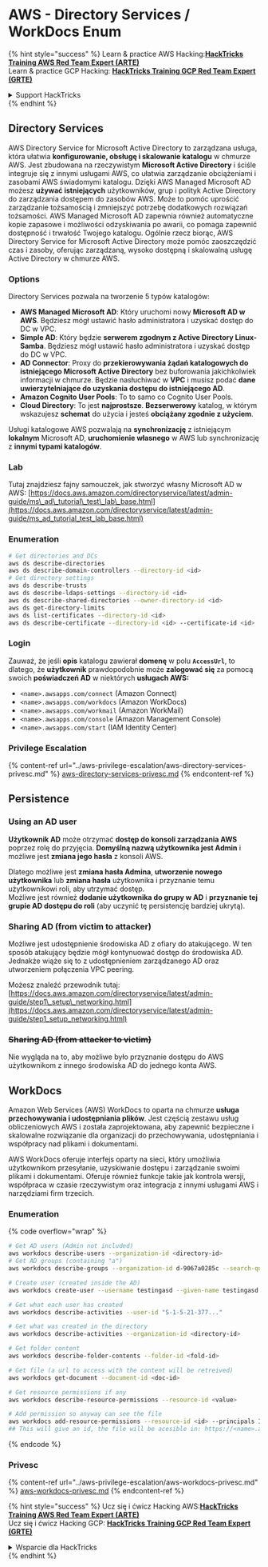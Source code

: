 # AWS - Directory Services / WorkDocs Enum

{% hint style="success" %}
Learn & practice AWS Hacking:<img src="../../../.gitbook/assets/image (1) (1) (1).png" alt="" data-size="line">[**HackTricks Training AWS Red Team Expert (ARTE)**](https://training.hacktricks.xyz/courses/arte)<img src="../../../.gitbook/assets/image (1) (1) (1).png" alt="" data-size="line">\
Learn & practice GCP Hacking: <img src="../../../.gitbook/assets/image (2).png" alt="" data-size="line">[**HackTricks Training GCP Red Team Expert (GRTE)**<img src="../../../.gitbook/assets/image (2).png" alt="" data-size="line">](https://training.hacktricks.xyz/courses/grte)

<details>

<summary>Support HackTricks</summary>

* Check the [**subscription plans**](https://github.com/sponsors/carlospolop)!
* **Join the** 💬 [**Discord group**](https://discord.gg/hRep4RUj7f) or the [**telegram group**](https://t.me/peass) or **follow** us on **Twitter** 🐦 [**@hacktricks\_live**](https://twitter.com/hacktricks_live)**.**
* **Share hacking tricks by submitting PRs to the** [**HackTricks**](https://github.com/carlospolop/hacktricks) and [**HackTricks Cloud**](https://github.com/carlospolop/hacktricks-cloud) github repos.

</details>
{% endhint %}

## Directory Services

AWS Directory Service for Microsoft Active Directory to zarządzana usługa, która ułatwia **konfigurowanie, obsługę i skalowanie katalogu** w chmurze AWS. Jest zbudowana na rzeczywistym **Microsoft Active Directory** i ściśle integruje się z innymi usługami AWS, co ułatwia zarządzanie obciążeniami i zasobami AWS świadomymi katalogu. Dzięki AWS Managed Microsoft AD możesz **używać istniejących** użytkowników, grup i polityk Active Directory do zarządzania dostępem do zasobów AWS. Może to pomóc uprościć zarządzanie tożsamością i zmniejszyć potrzebę dodatkowych rozwiązań tożsamości. AWS Managed Microsoft AD zapewnia również automatyczne kopie zapasowe i możliwości odzyskiwania po awarii, co pomaga zapewnić dostępność i trwałość Twojego katalogu. Ogólnie rzecz biorąc, AWS Directory Service for Microsoft Active Directory może pomóc zaoszczędzić czas i zasoby, oferując zarządzaną, wysoko dostępną i skalowalną usługę Active Directory w chmurze AWS.

### Options

Directory Services pozwala na tworzenie 5 typów katalogów:

* **AWS Managed Microsoft AD**: Który uruchomi nowy **Microsoft AD w AWS**. Będziesz mógł ustawić hasło administratora i uzyskać dostęp do DC w VPC.
* **Simple AD**: Który będzie **serwerem zgodnym z Active Directory Linux-Samba**. Będziesz mógł ustawić hasło administratora i uzyskać dostęp do DC w VPC.
* **AD Connector**: Proxy do **przekierowywania żądań katalogowych do istniejącego Microsoft Active Directory** bez buforowania jakichkolwiek informacji w chmurze. Będzie nasłuchiwać w **VPC** i musisz podać **dane uwierzytelniające do uzyskania dostępu do istniejącego AD**.
* **Amazon Cognito User Pools**: To to samo co Cognito User Pools.
* **Cloud Directory**: To jest **najprostsze**. **Bezserwerowy** katalog, w którym wskazujesz **schemat** do użycia i jesteś **obciążany zgodnie z użyciem**.

Usługi katalogowe AWS pozwalają na **synchronizację** z istniejącym **lokalnym** Microsoft AD, **uruchomienie własnego** w AWS lub synchronizację z **innymi typami katalogów**.

### Lab

Tutaj znajdziesz fajny samouczek, jak stworzyć własny Microsoft AD w AWS: [https://docs.aws.amazon.com/directoryservice/latest/admin-guide/ms\_ad\_tutorial\_test\_lab\_base.html](https://docs.aws.amazon.com/directoryservice/latest/admin-guide/ms_ad_tutorial_test_lab_base.html)

### Enumeration
```bash
# Get directories and DCs
aws ds describe-directories
aws ds describe-domain-controllers --directory-id <id>
# Get directory settings
aws ds describe-trusts
aws ds describe-ldaps-settings --directory-id <id>
aws ds describe-shared-directories --owner-directory-id <id>
aws ds get-directory-limits
aws ds list-certificates --directory-id <id>
aws ds describe-certificate --directory-id <id> --certificate-id <id>
```
### Login

Zauważ, że jeśli **opis** katalogu zawierał **domenę** w polu **`AccessUrl`**, to dlatego, że **użytkownik** prawdopodobnie może **zalogować się** za pomocą swoich **poświadczeń AD** w niektórych **usługach AWS:**

* `<name>.awsapps.com/connect` (Amazon Connect)
* `<name>.awsapps.com/workdocs` (Amazon WorkDocs)
* `<name>.awsapps.com/workmail` (Amazon WorkMail)
* `<name>.awsapps.com/console` (Amazon Management Console)
* `<name>.awsapps.com/start` (IAM Identity Center)

### Privilege Escalation

{% content-ref url="../aws-privilege-escalation/aws-directory-services-privesc.md" %}
[aws-directory-services-privesc.md](../aws-privilege-escalation/aws-directory-services-privesc.md)
{% endcontent-ref %}

## Persistence

### Using an AD user

**Użytkownik AD** może otrzymać **dostęp do konsoli zarządzania AWS** poprzez rolę do przyjęcia. **Domyślną nazwą użytkownika jest Admin** i możliwe jest **zmiana jego hasła** z konsoli AWS.

Dlatego możliwe jest **zmiana hasła Admina**, **utworzenie nowego użytkownika** lub **zmiana hasła** użytkownika i przyznanie temu użytkownikowi roli, aby utrzymać dostęp.\
Możliwe jest również **dodanie użytkownika do grupy w AD** i **przyznanie tej grupie AD dostępu do roli** (aby uczynić tę persistencję bardziej ukrytą).

### Sharing AD (from victim to attacker)

Możliwe jest udostępnienie środowiska AD z ofiary do atakującego. W ten sposób atakujący będzie mógł kontynuować dostęp do środowiska AD.\
Jednakże wiąże się to z udostępnieniem zarządzanego AD oraz utworzeniem połączenia VPC peering.

Możesz znaleźć przewodnik tutaj: [https://docs.aws.amazon.com/directoryservice/latest/admin-guide/step1\_setup\_networking.html](https://docs.aws.amazon.com/directoryservice/latest/admin-guide/step1_setup_networking.html)

### ~~Sharing AD (from attacker to victim)~~

Nie wygląda na to, aby możliwe było przyznanie dostępu do AWS użytkownikom z innego środowiska AD do jednego konta AWS.

## WorkDocs

Amazon Web Services (AWS) WorkDocs to oparta na chmurze **usługa przechowywania i udostępniania plików**. Jest częścią zestawu usług obliczeniowych AWS i została zaprojektowana, aby zapewnić bezpieczne i skalowalne rozwiązanie dla organizacji do przechowywania, udostępniania i współpracy nad plikami i dokumentami.

AWS WorkDocs oferuje interfejs oparty na sieci, który umożliwia użytkownikom przesyłanie, uzyskiwanie dostępu i zarządzanie swoimi plikami i dokumentami. Oferuje również funkcje takie jak kontrola wersji, współpraca w czasie rzeczywistym oraz integracja z innymi usługami AWS i narzędziami firm trzecich.

### Enumeration

{% code overflow="wrap" %}
```bash
# Get AD users (Admin not included)
aws workdocs describe-users --organization-id <directory-id>
# Get AD groups (containing "a")
aws workdocs describe-groups --organization-id d-9067a0285c --search-query a

# Create user (created inside the AD)
aws workdocs create-user --username testingasd --given-name testingasd --surname testingasd --password <password> --email-address name@directory.domain --organization-id <directory-id>

# Get what each user has created
aws workdocs describe-activities --user-id "S-1-5-21-377..."

# Get what was created in the directory
aws workdocs describe-activities --organization-id <directory-id>

# Get folder content
aws workdocs describe-folder-contents --folder-id <fold-id>

# Get file (a url to access with the content will be retreived)
aws workdocs get-document --document-id <doc-id>

# Get resource permissions if any
aws workdocs describe-resource-permissions --resource-id <value>

# Add permission so anyway can see the file
aws workdocs add-resource-permissions --resource-id <id> --principals Id=anonymous,Type=ANONYMOUS,Role=VIEWER
## This will give an id, the file will be acesible in: https://<name>.awsapps.com/workdocs/index.html#/share/document/<id>
```
{% endcode %}

### Privesc

{% content-ref url="../aws-privilege-escalation/aws-workdocs-privesc.md" %}
[aws-workdocs-privesc.md](../aws-privilege-escalation/aws-workdocs-privesc.md)
{% endcontent-ref %}

{% hint style="success" %}
Ucz się i ćwicz Hacking AWS:<img src="../../../.gitbook/assets/image (1) (1) (1).png" alt="" data-size="line">[**HackTricks Training AWS Red Team Expert (ARTE)**](https://training.hacktricks.xyz/courses/arte)<img src="../../../.gitbook/assets/image (1) (1) (1).png" alt="" data-size="line">\
Ucz się i ćwicz Hacking GCP: <img src="../../../.gitbook/assets/image (2).png" alt="" data-size="line">[**HackTricks Training GCP Red Team Expert (GRTE)**<img src="../../../.gitbook/assets/image (2).png" alt="" data-size="line">](https://training.hacktricks.xyz/courses/grte)

<details>

<summary>Wsparcie dla HackTricks</summary>

* Sprawdź [**plany subskrypcyjne**](https://github.com/sponsors/carlospolop)!
* **Dołącz do** 💬 [**grupy Discord**](https://discord.gg/hRep4RUj7f) lub [**grupy telegram**](https://t.me/peass) lub **śledź** nas na **Twitterze** 🐦 [**@hacktricks\_live**](https://twitter.com/hacktricks_live)**.**
* **Dziel się trikami hackingowymi, przesyłając PR-y do** [**HackTricks**](https://github.com/carlospolop/hacktricks) i [**HackTricks Cloud**](https://github.com/carlospolop/hacktricks-cloud) repozytoriów github.

</details>
{% endhint %}
